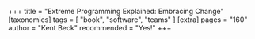 +++
title = "Extreme Programming Explained: Embracing Change"
[taxonomies]
tags = [ "book", "software", "teams" ]
[extra]
pages = "160"
author = "Kent Beck"
recommended = "Yes!"
+++

